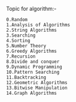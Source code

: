 Topic for algorithm:-
    
    0.Random
    1.Analysis of Algorithms
    2.String Algorithms
    3.Searching 
    4.Sorting
    5.Number Theory
    6.Greedy Algorithms
    7.Recursion
    8.Divide and conquer
    9.Dynamic Programming
    10.Pattern Searching
    11.Backtracking
    12.Geometric Algorithms
    13.Bitwise Manipulation
    14.Graph Algorithms
